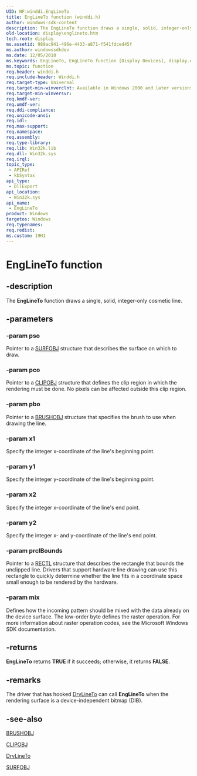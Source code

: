 ```yaml
---
UID: NF:winddi.EngLineTo
title: EngLineTo function (winddi.h)
author: windows-sdk-content
description: The EngLineTo function draws a single, solid, integer-only cosmetic line.
old-location: display\englineto.htm
tech.root: display
ms.assetid: 989ac941-496e-4433-a871-f541fdced45f
ms.author: windowssdkdev
ms.date: 12/05/2018
ms.keywords: EngLineTo, EngLineTo function [Display Devices], display.englineto, gdifncs_7f51ef7a-df4c-4482-a411-101dff0711d7.xml, winddi/EngLineTo
ms.topic: function
req.header: winddi.h
req.include-header: Winddi.h
req.target-type: Universal
req.target-min-winverclnt: Available in Windows 2000 and later versions of the Windows operating systems.
req.target-min-winversvr: 
req.kmdf-ver: 
req.umdf-ver: 
req.ddi-compliance: 
req.unicode-ansi: 
req.idl: 
req.max-support: 
req.namespace: 
req.assembly: 
req.type-library: 
req.lib: Win32k.lib
req.dll: Win32k.sys
req.irql: 
topic_type:
 - APIRef
 - kbSyntax
api_type:
 - DllExport
api_location:
 - Win32k.sys
api_name:
 - EngLineTo
product: Windows
targetos: Windows
req.typenames: 
req.redist: 
ms.custom: 19H1
---
```


# EngLineTo function


## -description


The <b>EngLineTo</b> function draws a single, solid, integer-only cosmetic line.


## -parameters




### -param pso

Pointer to a <a href="https://docs.microsoft.com/windows/desktop/api/winddi/ns-winddi-_surfobj">SURFOBJ</a> structure that describes the surface on which to draw.


### -param pco

Pointer to a <a href="https://docs.microsoft.com/windows/desktop/api/winddi/ns-winddi-_clipobj">CLIPOBJ</a> structure that defines the clip region in which the rendering must be done. No pixels can be affected outside this clip region.


### -param pbo

Pointer to a <a href="https://docs.microsoft.com/windows/desktop/api/winddi/ns-winddi-_brushobj">BRUSHOBJ</a> structure that specifies the brush to use when drawing the line.


### -param x1

Specify the integer x-coordinate of the line's beginning point.


### -param y1

Specify the integer y-coordinate of the line's beginning point.


### -param x2

Specify the integer x-coordinate of the line's end point.


### -param y2

Specify the integer x- and y-coordinate of the line's end point.


### -param prclBounds

Pointer to a <a href="https://docs.microsoft.com/windows/desktop/api/windef/ns-windef-_rectl">RECTL</a> structure that describes the rectangle that bounds the unclipped line. Drivers that support hardware line drawing can use this rectangle to quickly determine whether the line fits in a coordinate space small enough to be rendered by the hardware.


### -param mix

Defines how the incoming pattern should be mixed with the data already on the device surface. The low-order byte defines the raster operation. For more information about raster operation codes, see the Microsoft Windows SDK documentation.


## -returns



<b>EngLineTo</b> returns <b>TRUE</b> if it succeeds; otherwise, it returns <b>FALSE</b>.




## -remarks



The driver that has hooked <a href="https://docs.microsoft.com/windows/desktop/api/winddi/nf-winddi-drvlineto">DrvLineTo</a> can call <b>EngLineTo</b> when the rendering surface is a device-independent bitmap (DIB).




## -see-also




<a href="https://docs.microsoft.com/windows/desktop/api/winddi/ns-winddi-_brushobj">BRUSHOBJ</a>



<a href="https://docs.microsoft.com/windows/desktop/api/winddi/ns-winddi-_clipobj">CLIPOBJ</a>



<a href="https://docs.microsoft.com/windows/desktop/api/winddi/nf-winddi-drvlineto">DrvLineTo</a>



<a href="https://docs.microsoft.com/windows/desktop/api/winddi/ns-winddi-_surfobj">SURFOBJ</a>
 

 


